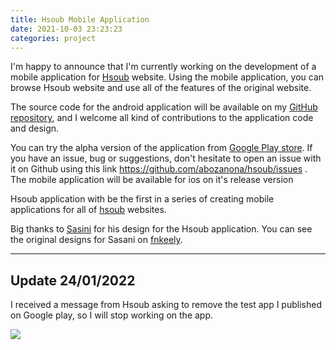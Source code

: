 ```yaml
---
title: Hsoub Mobile Application
date: 2021-10-03 23:23:23
categories: project
---
```


I'm happy to announce that I'm currently working on the development of a mobile application for [Hsoub](https://io.hsoub.com/) website. Using the mobile application, you can browse Hsoub website and use all of the features of the original website.

<!--more-->

The source code for the android application will be available on my [GitHub repository](https://github.com/abozanona/hsoub), and I welcome all kind of contributions to the application code and design.

You can try the alpha version of the application from [Google Play store](https://play.google.com/store/apps/details?id=com.rond.hsoub). If you have an issue, bug or suggestions, don't hesitate to open an issue with it on Github using this link https://github.com/abozanona/hsoub/issues . The mobile application will be available for ios on it's release version

Hsoub application with be the first in a series of creating mobile applications for all of [hsoub](https://www.hsoub.com/) websites.

Big thanks to [Sasini](https://io.hsoub.com/u/sasini) for his design for the Hsoub application. You can see the original designs for Sasani on [fnkeely](https://fnkeely.com/15534/%d8%aa%d8%b5%d9%85%d9%8a%d9%85-%d8%b4%d8%b9%d8%a7%d8%b1-%d9%88%d9%88%d8%a7%d8%ac%d9%87%d8%a9-%d8%aa%d8%b7%d8%a8%d9%8a%d9%82-%d8%ad%d8%b3%d9%88%d8%a8-io/).

------

## Update 24/01/2022

I received a message from Hsoub asking to remove the test app I published on Google play, so I will stop working on the app.

![](https://cdn.jsdelivr.net/gh/abozanona/abozanona.me/images/projects/hsoub/hsoub.png)